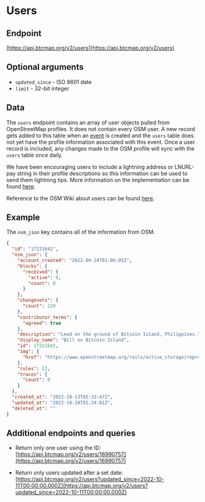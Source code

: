# Users

## Endpoint

[https://api.btcmap.org/v2/users](https://api.btcmap.org/v2/users)

## Optional arguments

- `updated_since` - ISO 8601 date
- `limit` - 32-bit integer

## Data

The `users` endpoint contains an array of user objects pulled from OpenStreetMap profiles. It does not contain every OSM user. A new record gets added to this table when an [event](events.html) is created and the `users` table does not yet have the profile information associated with this event. Once a user record is included, any changes made to the OSM profile will sync with the `users` table once daily.

We have been encouraging users to include a lightning address or LNURL-pay string in their profile descriptions so this information can be used to send them lightning tips. More information on the implementation can be found [here](../general/lightning-tips.html).

Reference to the OSM Wiki about users can be found [here](https://wiki.openstreetmap.org/wiki/Web_front_end#Users).

## Example

The `osm_json` key contains all of the information from OSM.

```json
{
  "id": "17221642",
  "osm_json": {
    "account_created": "2022-09-24T01:06:05Z",
    "blocks": {
      "received": {
        "active": 0,
        "count": 0
      }
    },
    "changesets": {
      "count": 220
    },
    "contributor_terms": {
      "agreed": true
    },
    "description": "Lead on the ground of Bitcoin Island, Philippines.\r\nPowered by Pouch.ph",
    "display_name": "Bill on Bitcoin Island",
    "id": 17221642,
    "img": {
      "href": "https://www.openstreetmap.org/rails/active_storage/representations/redirect/eyJfcmFpbHMiOnsibWVzc2FnZSI6IkJBaHBBeno1MXc9PSIsImV4cCI6bnVsbCwicHVyIjoiYmxvYl9pZCJ9fQ==--44266f623ba498d7db2aedf5321b5122087e5960/eyJfcmFpbHMiOnsibWVzc2FnZSI6IkJBaDdCem9MWm05eWJXRjBTU0lJY0c1bkJqb0dSVlE2RkhKbGMybDZaVjkwYjE5c2FXMXBkRnNIYVdscGFRPT0iLCJleHAiOm51bGwsInB1ciI6InZhcmlhdGlvbiJ9fQ==--c51edbffdce997b8125dbbed51b6988fec44e09d/Bitcoin%20Island%20Square%20BG%20Trans.png"
    },
    "roles": [],
    "traces": {
      "count": 0
    }
  },
  "created_at": "2022-10-13T05:33:47Z",
  "updated_at": "2022-10-20T01:24:01Z",
  "deleted_at": ""
}
```

## Additional endpoints and queries

- Return only one user using the ID:
  [https://api.btcmap.org/v2/users/16990757](https://api.btcmap.org/v2/users/16990757)

- Return only users updated after a set date: [https://api.btcmap.org/v2/users?updated_since=2022-10-11T00:00:00.000Z](https://api.btcmap.org/v2/users?updated_since=2022-10-11T00:00:00.000Z)
